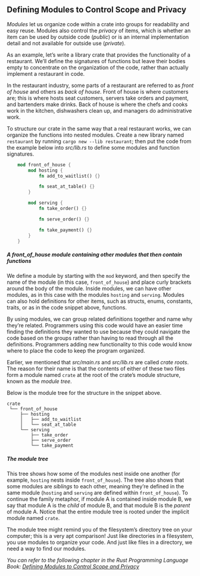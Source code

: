 ﻿## Defining Modules to Control Scope and Privacy

_Modules_ let us organize code within a crate into groups for readability and easy reuse. Modules also control the _privacy_ of items, which is whether an item can be used by outside code (_public_) or is an internal implementation detail and not available for outside use (_private_).

As an example, let’s write a library crate that provides the functionality of a restaurant. We’ll define the signatures of functions but leave their bodies empty to concentrate on the organization of the code, rather than actually implement a restaurant in code.

In the restaurant industry, some parts of a restaurant are referred to as _front of house_ and others as _back of house_. Front of house is where customers are; this is where hosts seat customers, servers take orders and payment, and bartenders make drinks. Back of house is where the chefs and cooks work in the kitchen, dishwashers clean up, and managers do administrative work.

To structure our crate in the same way that a real restaurant works, we can organize the functions into nested modules. Create a new library named `restaurant` by running `cargo new --lib restaurant`; then put the code from the example below into _src/lib.rs_ to define some modules and function signatures.

```rust
    mod front_of_house {
        mod hosting {
            fn add_to_waitlist() {}

            fn seat_at_table() {}
        }

        mod serving {
            fn take_order() {}

            fn serve_order() {}

            fn take_payment() {}
        }
    }
```

##### A front_of_house module containing other modules that then contain functions

We define a module by starting with the `mod` keyword, and then specify the name of the module (in this case, `front_of_house`) and place curly brackets around the body of the module. Inside modules, we can have other modules, as in this case with the modules `hosting` and `serving`. Modules can also hold definitions for other items, such as structs, enums, constants, traits, or as in the code snippet above, functions.

By using modules, we can group related definitions together and name why they’re related. Programmers using this code would have an easier time finding the definitions they wanted to use because they could navigate the code based on the groups rather than having to read through all the definitions. Programmers adding new functionality to this code would know where to place the code to keep the program organized.

Earlier, we mentioned that _src/main.rs_ and _src/lib.rs_ are called _crate roots_. The reason for their name is that the contents of either of these two files form a module named `crate` at the root of the crate’s module structure, known as the _module tree_.

Below is the module tree for the structure in the snippet above.

    crate
     └── front_of_house
         ├── hosting
         │   ├── add_to_waitlist
         │   └── seat_at_table
         └── serving
             ├── take_order
             ├── serve_order
             └── take_payment

##### The module tree

This tree shows how some of the modules nest inside one another (for example, `hosting` nests inside `front_of_house`). The tree also shows that some modules are _siblings_ to each other, meaning they’re defined in the same module (`hosting` and `serving` are defined within `front_of_house`). To continue the family metaphor, if module A is contained inside module B, we say that module A is the _child_ of module B, and that module B is the _parent_ of module A. Notice that the entire module tree is rooted under the implicit module named `crate`.

The module tree might remind you of the filesystem’s directory tree on your computer; this is a very apt comparison! Just like directories in a filesystem, you use modules to organize your code. And just like files in a directory, we need a way to find our modules.

_You can refer to the following chapter in the Rust Programming Language Book: [Defining Modules to Control Scope and Privacy](https://doc.rust-lang.org/stable/book/ch07-02-defining-modules-to-control-scope-and-privacy.html)_